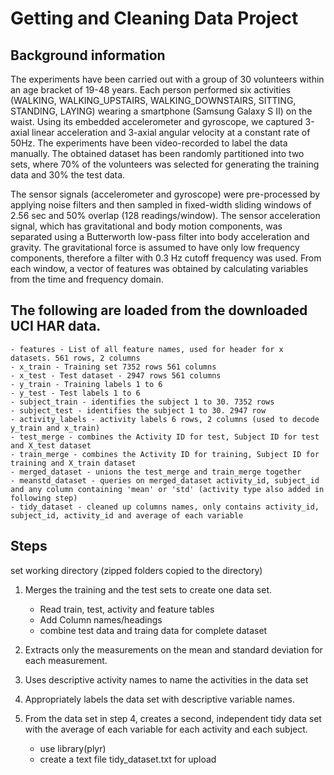 # Getting and Cleaning Data Project

## Background information

The experiments have been carried out with a group of 30 volunteers within an age bracket of 19-48 years. Each person performed six activities (WALKING, WALKING_UPSTAIRS, WALKING_DOWNSTAIRS, SITTING, STANDING, LAYING) wearing a smartphone (Samsung Galaxy S II) on the waist. Using its embedded accelerometer and gyroscope, we captured 3-axial linear acceleration and 3-axial angular velocity at a constant rate of 50Hz. The experiments have been video-recorded to label the data manually. The obtained dataset has been randomly partitioned into two sets, where 70% of the volunteers was selected for generating the training data and 30% the test data. 

The sensor signals (accelerometer and gyroscope) were pre-processed by applying noise filters and then sampled in fixed-width sliding windows of 2.56 sec and 50% overlap (128 readings/window). The sensor acceleration signal, which has gravitational and body motion components, was separated using a Butterworth low-pass filter into body acceleration and gravity. The gravitational force is assumed to have only low frequency components, therefore a filter with 0.3 Hz cutoff frequency was used. From each window, a vector of features was obtained by calculating variables from the time and frequency domain.


## The following are loaded from the downloaded UCI HAR data.

	- features - List of all feature names, used for header for x datasets. 561 rows, 2 columns
	- x_train - Training set 7352 rows 561 columns
	- x_test - Test dataset - 2947 rows 561 columns
	- y_train - Training labels 1 to 6
	- y_test - Test labels 1 to 6
	- subject_train - identifies the subject 1 to 30. 7352 rows 
	- subject_test - identifies the subject 1 to 30. 2947 row
	- activity_labels - activity labels 6 rows, 2 columns (used to decode y_train and x_train)
	- test_merge - combines the Activity ID for test, Subject ID for test and X_test dataset
	- train_merge - combines the Activity ID for training, Subject ID for training and X_train dataset
	- merged_dataset - unions the test_merge and train_merge together
	- meanstd_dataset - queries on merged_dataset activity_id, subject_id and any column containing 'mean' or 'std' (activity type also added in following step)
	- tidy_dataset - cleaned up columns names, only contains activity_id, subject_id, activity_id and average of each variable

## Steps

set working directory (zipped folders copied to the directory)

 1) Merges the training and the test sets to create one data set.
	- Read train, test, activity and feature tables
	- Add Column names/headings
	- combine test data and traing data for complete dataset

 2) Extracts only the measurements on the mean and standard deviation for each measurement. 

 3) Uses descriptive activity names to name the activities in the data set 

 4) Appropriately labels the data set with descriptive variable names. 

 5) From the data set in step 4, creates a second, independent tidy data set with the average of each variable for each activity and each subject.
	- use library(plyr)
	- create a text file tidy_dataset.txt for upload

